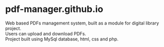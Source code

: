# pdf-manager.github.io
Web based PDFs management system, built as a module for digital library project. <br>
Users can upload and download PDFs. <br>
Project built using MySql database, html, css and php.
